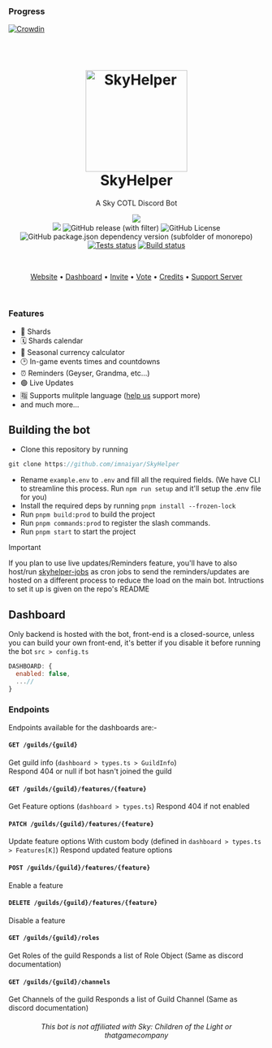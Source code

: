 ### Progress

[![Crowdin](https://badges.crowdin.net/skyhelper/localized.svg)](https://crowdin.com/project/skyhelper)

<h1 align="center">
  <br>
  <a href="https://github.com/imnaiyar/SkyHelper"><img src="https://skyhelper.xyz/assets/img/boticon.png" height="200" alt="SkyHelper"></a>
  <br>
  SkyHelper
  <br>
</h1>

<p align="center">A Sky COTL Discord Bot</p>
<p align="center"><img src="https://img.shields.io/badge/TypeScript-007ACC?style=for-the-badge&logo=typescript&logoColor=white"/> <br />
 <img src="https://img.shields.io/github/stars/imnaiyar/SkyHelper"/> <img alt="GitHub release (with filter)" src="https://img.shields.io/github/v/release/imnaiyar/SkyHelper"> <img alt="GitHub License" src="https://img.shields.io/github/license/imnaiyar/SkyHelper">
 <img alt="GitHub package.json dependency version (subfolder of monorepo)" src="https://img.shields.io/github/package-json/dependency-version/imnaiyar/SkyHelper/discord.js">
 <a href="https://github.com/imnaiyar/skyhelper/actions"><img src="https://github.com/imnaiyar/skyhelper/actions/workflows/test.yml/badge.svg" alt="Tests status" /></a>
 <a href="https://github.com/imnaiyar/skyhelper/actions"><img src="https://github.com/imnaiyar/skyhelper/actions/workflows/check-build.yml/badge.svg" alt="Build status" /></a>
 </p>
<br>

<p align="center">
  <a href="https://skyhelper.xyz">Website</a>
  •
  <a href="https://dash.skyhelper.xyz">Dashboard</a>
  •
  <a href="https://skyhelper.xyz/invite">Invite</a>
  •
  <a href="https://skyhelper.xyz/vote">Vote</a>
  •
  <a href="https://docs.skyhelper.xyz/pages/credits">Credits</a>
  •
  <a href="https://discord.com/invite/2rjCRKZsBb">Support Server</a>
</p>

<br>

### Features

- 🌋 Shards
- 🗓 Shards calendar
- 🧮 Seasonal currency calculator
- 🕑 In-game events times and countdowns
- ⏰️ Reminders (Geyser, Grandma, etc...)
- 🟢 Live Updates
- 🈯️ Supports mulitple language ([help us](https://docs.skyhelper.xyz/pages/translating) support more)
- and much more...

## Building the bot

- Clone this repository by running

```js
git clone https://github.com/imnaiyar/SkyHelper
```

- Rename `example.env` to `.env` and fill all the required fields. (We have CLI to streamline this process. Run `npm run setup` and it'll setup the .env file for you)
- Install the required deps by running `pnpm install --frozen-lock`
- Run `pnpm build:prod` to build the project
- Run `pnpm commands:prod` to register the slash commands.
- Run `pnpm start` to start the project

> [!IMPORTANT]
> If you plan to use live updates/Reminders feature, you'll have to also host/run [skyhelper-jobs](https://github.com/imnaiyar/skyhelper-jobs) as cron jobs to send the reminders/updates are hosted on a different process to reduce the load on the main bot. Intructions to set it up is given on the repo's README

## Dashboard

Only backend is hosted with the bot, front-end is a closed-source, unless you can build your own front-end, it's better if you disable it before running the bot
`src > config.ts`

```js
DASHBOARD: {
  enabled: false,
  ...//
}
```

### Endpoints

Endpoints available for the dashboards are:-

#### `GET /guilds/{guild}`

Get guild info (`dashboard > types.ts > GuildInfo`)  
Respond 404 or null if bot hasn't joined the guild

#### `GET /guilds/{guild}/features/{feature}`

Get Feature options (`dashboard > types.ts`)
Respond 404 if not enabled

#### `PATCH /guilds/{guild}/features/{feature}`

Update feature options
With custom body (defined in `dashboard > types.ts > Features[K]`)
Respond updated feature options

#### `POST /guilds/{guild}/features/{feature}`

Enable a feature

#### `DELETE /guilds/{guild}/features/{feature}`

Disable a feature

#### `GET /guilds/{guild}/roles`

Get Roles of the guild
Responds a list of Role Object (Same as discord documentation)

#### `GET /guilds/{guild}/channels`

Get Channels of the guild
Responds a list of Guild Channel (Same as discord documentation)

<h6 align="center">This bot is not affiliated with Sky: Children of the Light or thatgamecompany<h6>
